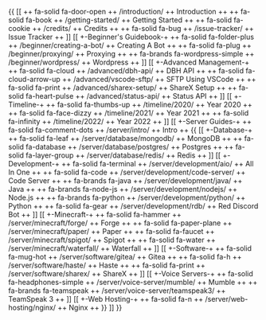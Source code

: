 {{
[[
++ fa-solid fa-door-open ++ /introduction/ ++ Introduction ++
++ fa-solid fa-book ++ /getting-started/ ++ Getting Started ++
++ fa-solid fa-cookie ++ /credits/ ++ Credits ++
++ fa-solid fa-bug ++ /issue-tracker/ ++ Issue Tracker ++
]]
[[ +-Beginner's Guidebook-+
++ fa-solid fa-folder-plus ++ /beginner/creating-a-bot/ ++ Creating A Bot ++
++ fa-solid fa-plug ++ /beginner/proxying/ ++ Proxying ++
++ fa-brands fa-wordpress-simple ++ /beginner/wordpress/ ++ Wordpress ++
]]
[[ +-Advanced Management-+
++ fa-solid fa-cloud ++ /advanced/dbh-api/ ++ DBH API ++
++ fa-solid fa-cloud-arrow-up ++ /advanced/vscode-sftp/ ++ SFTP Using VSCode ++
++ fa-solid fa-print ++ /advanced/sharex-setup/ ++ ShareX Setup ++
++ fa-solid fa-heart-pulse ++ /advanced/status-api/ ++ Status API ++ 
]]
[[ +-Timeline-+
++ fa-solid fa-thumbs-up ++ /timeline/2020/ ++ Year 2020 ++
++ fa-solid fa-face-dizzy ++ /timeline/2021/ ++ Year 2021 ++
++ fa-solid fa-infinity ++ /timeline/2022/ ++ Year 2022 ++
]]
[[ +-Server Guides-+
++ fa-solid fa-comment-dots ++ /server/intro/ ++ Intro ++
{{
[[ +-Database-+
++ fa-solid fa-leaf ++ /server/database/mongodb/ ++ MongoDB ++
++ fa-solid fa-database ++ /server/database/postgres/ ++ Postgres ++
++ fa-solid fa-layer-group ++ /server/database/redis/ ++ Redis ++
]]
[[ +-Development-+
++ fa-solid fa-terminal ++ /server/development/aio/ ++ All In One ++
++ fa-solid fa-code ++ /server/development/code-server/ ++ Code Server ++
++ fa-brands fa-java ++ /server/development/java/ ++ Java ++
++ fa-brands fa-node-js ++ /server/development/nodejs/ ++ Node.js ++
++ fa-brands fa-python ++ /server/development/python/ ++ Python ++
++ fa-solid fa-gear ++ /server/development/rdb/ ++ Red Discord Bot ++
]]
[[ +-Minecraft-+
++ fa-solid fa-hammer ++ /server/minecraft/forge/ ++ Forge ++
++ fa-solid fa-paper-plane ++ /server/minecraft/paper/ ++ Paper ++
++ fa-solid fa-faucet ++ /server/minecraft/spigot/ ++ Spigot ++
++ fa-solid fa-water ++ /server/minecraft/waterfall/ ++ Waterfall ++
]]
[[ +-Software-+
++ fa-solid fa-mug-hot ++ /server/software/gitea/ ++ Gitea ++
++ fa-solid fa-h ++ /server/software/haste/ ++ Haste ++
++ fa-solid fa-print ++ /server/software/sharex/ ++ ShareX ++
]]
[[ +-Voice Servers-+
++ fa-solid fa-headphones-simple ++ /server/voice-server/mumble/ ++ Mumble ++
++ fa-brands fa-teamspeak ++ /server/voice-server/teamspeak3/ ++ TeamSpeak 3 ++
]]
[[ +-Web Hosting-+
++ fa-solid fa-n ++ /server/web-hosting/nginx/ ++ Nginx ++
}}
]]
}}

